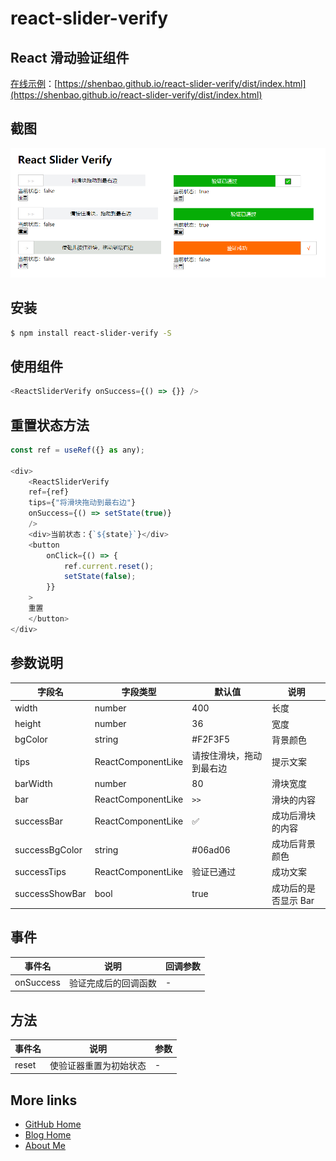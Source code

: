 # react-slider-verify

## React 滑动验证组件

[在线示例](./example/index.tsx)：[https://shenbao.github.io/react-slider-verify/dist/index.html](https://shenbao.github.io/react-slider-verify/dist/index.html)

## 截图

![react-slider-verify.PNG](./screenshot/react-slider-verify.PNG)

## 安装

```bash
$ npm install react-slider-verify -S
```

## 使用组件

```js
<ReactSliderVerify onSuccess={() => {}} />
```

## 重置状态方法

```js
const ref = useRef({} as any);

<div>
    <ReactSliderVerify
    ref={ref}
    tips={"将滑块拖动到最右边"}
    onSuccess={() => setState(true)}
    />
    <div>当前状态：{`${state}`}</div>
    <button
        onClick={() => {
            ref.current.reset();
            setState(false);
        }}
    >
    重置
    </button>
</div>

```

## 参数说明

| 字段名     | 字段类型    | 默认值                   | 说明             |
| ---------- | ----------- | ------------------------ | ---------------- |
| width      | number      | 400                      | 长度             |
| height     | number      | 36                       | 宽度             |
| bgColor    | string      | #F2F3F5                  | 背景颜色         |
| tips       | ReactComponentLike      | 请按住滑块，拖动到最右边 | 提示文案         |
| barWidth   | number      | 80                       | 滑块宽度         |
| bar        | ReactComponentLike | `>>` | 滑块的内容       |
| successBar | ReactComponentLike | ✅                       | 成功后滑块的内容 |
| successBgColor | string | #06ad06 | 成功后背景颜色 |
| successTips | ReactComponentLike | 验证已通过 | 成功文案 |
| successShowBar | bool | true | 成功后的是否显示 Bar |

## 事件

| 事件名    | 说明                 | 回调参数 |
| --------- | -------------------- | -------- |
| onSuccess | 验证完成后的回调函数 | -        |

## 方法

| 事件名 | 说明                   | 参数 |
| ------ | ---------------------- | ---- |
| reset  | 使验证器重置为初始状态 | -    |

## More links

- [GitHub Home](https://github.com/ShenBao)
- [Blog Home](https://shenbao.github.io)
- [About Me](https://shenbao.github.io/about/)
